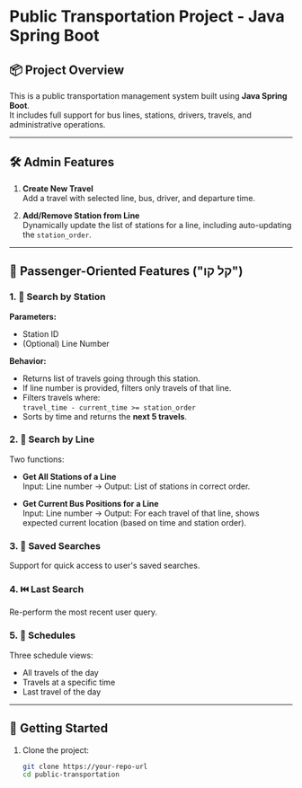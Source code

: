 # Public Transportation Project - Java Spring Boot

## 📦 Project Overview

This is a public transportation management system built using **Java Spring Boot**.  
It includes full support for bus lines, stations, drivers, travels, and administrative operations.

---

## 🛠️ Admin Features

1. **Create New Travel**  
   Add a travel with selected line, bus, driver, and departure time.

2. **Add/Remove Station from Line**  
   Dynamically update the list of stations for a line, including auto-updating the `station_order`.

---

## 🚏 Passenger-Oriented Features ("קל קו")

### 1. 🔎 Search by Station

**Parameters:**  
- Station ID  
- (Optional) Line Number

**Behavior:**  
- Returns list of travels going through this station.  
- If line number is provided, filters only travels of that line.  
- Filters travels where:  
  `travel_time - current_time >= station_order`  
- Sorts by time and returns the **next 5 travels**.

### 2. 🔎 Search by Line

Two functions:

- **Get All Stations of a Line**  
  Input: Line number → Output: List of stations in correct order.

- **Get Current Bus Positions for a Line**  
  Input: Line number → Output: For each travel of that line, shows expected current location (based on time and station order).

### 3. 🧠 Saved Searches  
  Support for quick access to user's saved searches.

### 4. ⏮️ Last Search  
  Re-perform the most recent user query.

### 5. 📅 Schedules

Three schedule views:
- All travels of the day  
- Travels at a specific time  
- Last travel of the day  

---

## 🚀 Getting Started

1. Clone the project:
   ```bash
   git clone https://your-repo-url
   cd public-transportation
